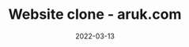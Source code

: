 ---
title: "Website clone - aruk.com"
description: "Created with HTML and CSS to demonstate styling to a design specification"
category: "Designs"
date: "2022-03-13"
bannerImage: "https://res.cloudinary.com/dqkwveihk/image/upload/v1665148395/aruk-mockup_xbamcv.jpg"
demoLink: "https://aruk-clone.web.app/"
tags:
    - example
---